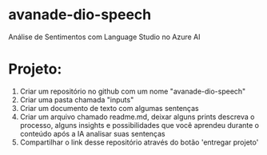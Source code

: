 # avanade-dio-speech
Análise de Sentimentos com Language Studio no Azure AI


# Projeto:
 
1. Criar um repositório no github com um nome "avanade-dio-speech"
2. Criar uma pasta chamada "inputs"
3.  Criar um documento de texto com algumas sentenças
4. Criar um arquivo chamado readme.md, deixar alguns prints descreva o processo, alguns insights e possibilidades que você aprendeu durante o conteúdo após a IA analisar suas sentenças
5. Compartilhar o link desse repositório através do botão 'entregar projeto'
 


